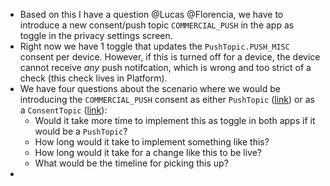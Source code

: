 - Based on this I have a question @Lucas @Florencia, we have to introduce a new consent/push topic `COMMERCIAL_PUSH` in the app as toggle in the privacy settings screen.
- Right now we have 1 toggle that updates the `PushTopic.PUSH_MISC` consent per device. However, if this is turned off for a device, the device cannot receive *any* push notifcation, which is wrong and too strict of a check (this check lives in Platform).
- We have four questions about the scenario where we would be introducing the `COMMERCIAL_PUSH` consent as either `PushTopic` ([link](https://github.com/PicnicSupermarket/picnic-platform/blob/b3eed7a4eb939e7b9296d01a001c7bf119a08d2b/datalayer/datalayer-models/src/main/java/com/picnic/model/user/PushTopic.java#L3)) or as a `ConsentTopic` ([link](https://github.com/PicnicSupermarket/picnic-platform/blob/b3eed7a4eb939e7b9296d01a001c7bf119a08d2b/atom/consent-service/consent-service-api/src/main/java/com/picnic/consent/api/ConsentTopics.java#L3)):
	- Would it take more time to implement this as toggle in both apps if it would be a `PushTopic`?
	- How long would it take to implement something like this?
	- How long would it take for a change like this to be live?
	- What would be the timeline for picking this up?
-